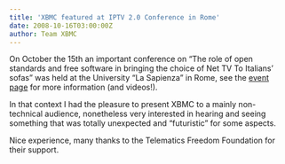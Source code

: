 ```yaml
---
title: 'XBMC featured at IPTV 2.0 Conference in Rome'
date: 2008-10-16T03:00:00Z
author: Team XBMC
---
```

On October the 15th an important conference on “The role of open standards and free software in bringing the choice of Net TV To Italians’ sofas” was held at the University “La Sapienza” in Rome, see the [event page](http://www.telematicsfreedom.org/en/project/14/event-ip-tv-net-tv) for more information (and videos!).

 In that context I had the pleasure to present XBMC to a mainly non-technical audience, nonetheless very interested in hearing and seeing something that was totally unexpected and “futuristic” for some aspects.

 Nice experience, many thanks to the Telematics Freedom Foundation for their support.

 
